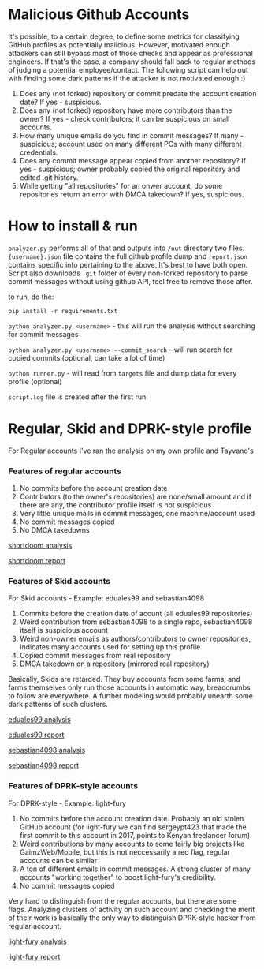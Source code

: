 # Malicious Github Accounts

It's possible, to a certain degree, to define some metrics for classifying GitHub profiles as potentially malicious. However, motivated enough attackers can still bypass most of those checks and appear as professional engineers. If that's the case, a company should fall back to regular methods of judging a potential employee/contact. The following script can help out with finding some dark patterns if the attacker is not motivated enough :)

1. Does any (not forked) repository or commit predate the account creation date? If yes - suspicious.
2. Does any (not forked) repository have more contributors than the owner? If yes - check contributors; it can be suspicious on small accounts.
3. How many unique emails do you find in commit messages? If many - suspicious; account used on many different PCs with many different credentials.
4. Does any commit message appear copied from another repository? If yes - suspicious; owner probably copied the original repository and edited .git history.
5. While getting "all repositories" for an onwer account, do some repositories return an error with DMCA takedown? If yes, suspicious.

# How to install & run

`analyzer.py` performs all of that and outputs into `/out` directory two files. `{username}.json` file contains the full github profile dump and `report.json` contains specific info pertaining to the above. It's best to have both open. Script also downloads `.git` folder of every non-forked repository to parse commit messages without using github API, feel free to remove those after.

to run, do the:

`pip install -r requirements.txt`

`python analyzer.py <username>` - this will run the analysis without searching for commit messages

`python analyzer.py <username> --commit_search` - will run search for copied commits (optional, can take a lot of time)

`python runner.py` - will read from `targets` file and dump data for every profile (optional)

`script.log` file is created after the first run

# Regular, Skid and DPRK-style profile

For Regular accounts I've ran the analysis on my own profile and Tayvano's

### Features of regular accounts

1. No commits before the account creation date
2. Contributors (to the owner's repositories) are none/small amount and if there are any, the contributor profile itself is not suspicious
3. Very little unique mails in commit messages, one machine/account used
4. No commit messages copied
5. No DMCA takedowns

[shortdoom analysis](/profiles/shortdoom/shortdoom.json)

[shortdoom report](/profiles/shortdoom/report.json)

### Features of Skid accounts

For Skid accounts - Example: eduales99 and sebastian4098

1. Commits before the creation date of acount (all eduales99 repositories)
2. Weird contribution from sebastian4098 to a single repo, sebastian4098 itself is suspicious account
3. Weird non-owner emails as authors/contributors to owner repositories, indicates many accounts used for setting up this profile
4. Copied commit messages from real repository
5. DMCA takedown on a repository (mirrored real repository)

Basically, Skids are retarded. They buy accounts from some farms, and farms themselves only run those accounts in automatic way, breadcrumbs to follow are everywhere. A further modeling would probably unearth some dark patterns of such clusters.

[eduales99 analysis](/profiles/eduales99/eduales99.json)

[eduales99 report](/profiles/eduales99/report.json)

[sebastian4098 analysis](/profiles/sebastian4098/sebastian4098.json)

[sebastian4098 report](/profiles/sebastian4098/report.json)

### Features of DPRK-style accounts

For DPRK-style - Example: light-fury

1. No commits before the account creation date. Probably an old stolen GitHub account (for light-fury we can find sergeypt423 that made the first commit to this account in 2017, points to Kenyan freelancer forum).
2. Weird contributions by many accounts to some fairly big projects like GaimzWeb/Mobile, but this is not neccessarily a red flag, regular accounts can be similar
3. A ton of different emails in commit messages. A strong cluster of many accounts "working together" to boost light-fury's credibility.
4. No commit messages copied

Very hard to distinguish from the regular accounts, but there are some flags. Analyzing clusters of activity on such account and checking the merit of their work is basically the only way to distinguish DPRK-style hacker from regular account.

[light-fury analysis](/profiles/light-furty/light-fury.json)

[light-fury report](/profiles/light-fury/report.json)
